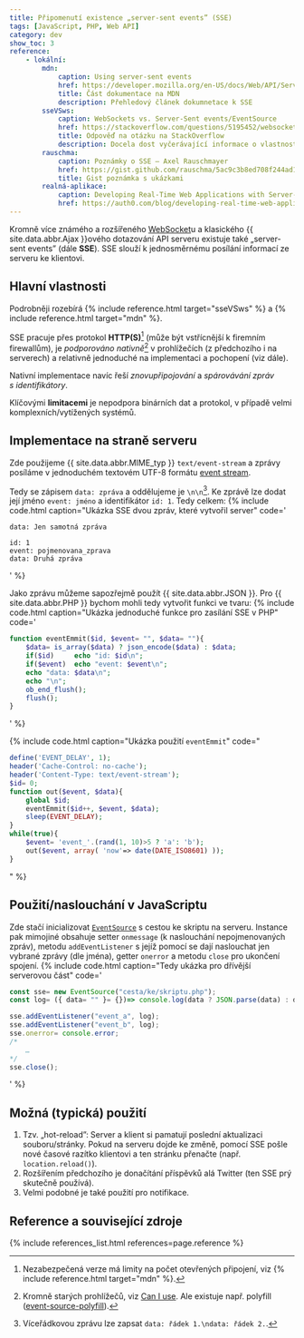 ```yaml
---
title: Připomenutí existence „server-sent events” (SSE)
tags: [JavaScript, PHP, Web API]
category: dev
show_toc: 3
reference:
    - lokální:
        mdn:
            caption: Using server-sent events
            href: https://developer.mozilla.org/en-US/docs/Web/API/Server-sent_events/Using_server-sent_events
            title: Část dokumentace na MDN
            description: Přehledový článek dokumnetace k SSE
        sseVSws:
            caption: WebSockets vs. Server-Sent events/EventSource
            href: https://stackoverflow.com/questions/5195452/websockets-vs-server-sent-events-eventsource/5326159#5326159
            title: Odpověď na otázku na StackOverflow
            description: Docela dost vyčerávající informace o vlastnostech SSE a srovnání s `WebSockets`
        rauschma:
            caption: Poznámky o SSE – Axel Rauschmayer
            href: https://gist.github.com/rauschma/5ac9c3b8ed708f244ad1f3ef6e6721cb
            title: Gist poznámka s ukázkami
        realná-aplikace:
            caption: Developing Real-Time Web Applications with Server-Sent Events
            href: https://auth0.com/blog/developing-real-time-web-applications-with-server-sent-events/
---
```


Kromně více známého a rozšířeného [WebSocket](https://developer.mozilla.org/en-US/docs/Web/API/WebSockets_API "Dokumnetace k WebSocket API na MDN")u a klasického {{ site.data.abbr.Ajax }}ového dotazování API serveru existuje také „server-sent events” (dále **SSE**). SSE slouží k jednosměrnému posílání informací ze serveru ke klientovi.

<!--more-->

## Hlavní vlastnosti
Podrobněji rozebírá {% include reference.html target="sseVSws" %} a {% include reference.html target="mdn" %}.

SSE pracuje přes protokol **HTTP(S)**[^1] (může být vstřícnější k firemním firewallům), je *podporováno nativně*[^2] v prohlížečích (z předchozího i na serverech) a relativně jednoduché na implementaci a pochopení (viz dále).

Nativní implementace navíc řeší *znovupřipojování* a *spárovávání zpráv s identifikátory*.

Klíčovými **limitacemi** je nepodpora binárních dat a protokol, v případě velmi komplexních/vytížených systémů.

## Implementace na straně serveru
Zde použijeme {{ site.data.abbr.MIME_typ }} `text/event-stream` a zprávy posíláme v jednoduchém textovém UTF-8 formátu [event stream](https://developer.mozilla.org/en-US/docs/Web/API/Server-sent_events/Using_server-sent_events#Event_stream_format "Odkaz na sekci 'Event stream format' na MDN").

Tedy se zápisem `data: zpráva` a oddělujeme je `\n\n`[^3]. Ke zprávě lze dodat její jméno `event: jméno` a identifikátor `id: 1`. Tedy celkem:
{% include code.html caption="Ukázka SSE dvou zpráv, které vytvořil server" code='
```text
data: Jen samotná zpráva

id: 1
event: pojmenovana_zprava
data: Druhá zpráva
```
' %}

Jako zprávu můžeme sapozřejmě použít {{ site.data.abbr.JSON }}. Pro {{ site.data.abbr.PHP }} bychom mohli tedy vytvořit funkci ve tvaru:
{% include code.html caption="Ukázka jednoduché funkce pro zasílání SSE v PHP" code='
```PHP
function eventEmmit($id, $event= "", $data= ""){
    $data= is_array($data) ? json_encode($data) : $data;
    if($id)     echo "id: $id\n";
    if($event)  echo "event: $event\n";
    echo "data: $data\n";
    echo "\n";
    ob_end_flush();
    flush();
}
```
' %}

{% include code.html caption="Ukázka použití `eventEmmit`" code="
```PHP
define('EVENT_DELAY', 1);
header('Cache-Control: no-cache');
header('Content-Type: text/event-stream');
$id= 0;
function out($event, $data){
    global $id;
    eventEmmit($id++, $event, $data);
    sleep(EVENT_DELAY);
}
while(true){
    $event= 'event_'.(rand(1, 10)>5 ? 'a': 'b');
    out($event, array( 'now'=> date(DATE_ISO8601) ));
}
```
" %}

## Použití/naslouchání v JavaScriptu
Zde stačí inicializovat [`EventSource`](https://developer.mozilla.org/en-US/docs/Web/API/EventSource "Dokumentace na MDN") s cestou ke skriptu na serveru. Instance pak mimojiné obsahuje setter `onmessage` (k naslouchání nepojmenovaných zpráv), metodu `addEventListener` s jejíž pomocí se dají naslouchat jen vybrané zprávy (dle jména), getter `onerror` a metodu `close` pro ukončení spojení.
{% include code.html caption="Tedy ukázka pro dřívější serverovou část" code='
```JavaScript
const sse= new EventSource("cesta/ke/skriptu.php");
const log= ({ data= "" }= {})=> console.log(data ? JSON.parse(data) : data);

sse.addEventListener("event_a", log);
sse.addEventListener("event_b", log);
sse.onerror= console.error;
/*
    …
*/
sse.close();
```
' %}

## Možná (typická) použití
1. Tzv. „hot-reload”: Server a klient si pamatují poslední aktualizaci souboru/stránky. Pokud na serveru dojde ke změně, pomocí SSE pošle nové časové razítko klientovi a ten stránku přenačte (např. `location.reload()`).
1. Rozšířením předchozího je donačítání příspěvků alá Twitter (ten SSE prý skutečně používá).
1. Velmi podobné je také použití pro notifikace.

## Reference a související zdroje
{% include references_list.html references=page.reference %}

[^1]: Nezabezpečená verze má limity na počet otevřených připojení, viz {% include reference.html target="mdn" %}.
[^2]: Kromně starých prohlížečů, viz [Can I use](https://caniuse.com/eventsource "Tabulka podporovanosti EventSource v JavaScriptu"). Ale existuje např. polyfill ([event-source-polyfill](https://www.npmjs.com/package/event-source-polyfill "Stránky NPM balíčku")).
[^3]: Víceřádkovou zprávu lze zapsat `data: řádek 1.\ndata: řádek 2.`.
